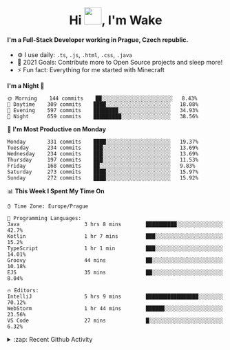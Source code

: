 <h1 align="center">Hi <img src="https://raw.githubusercontent.com/MrWakeCZ/MrWakeCZ/master/Hi.gif" width="40px" />, I'm Wake</h1>

#### I'm a Full-Stack Developer working in Prague, Czech republic.
- ⚙️ I use daily: `.ts`, `.js`, `.html`, `.css`, `.java`
- 🥅 2021 Goals: Contribute more to Open Source projects and sleep more!
- ⚡ Fun fact: Everything for me started with Minecraft

<!--START_SECTION:waka-->
**I'm a Night 🦉** 

```text
🌞 Morning    144 commits    ██░░░░░░░░░░░░░░░░░░░░░░░   8.43% 
🌆 Daytime    309 commits    ████░░░░░░░░░░░░░░░░░░░░░   18.08% 
🌃 Evening    597 commits    ████████░░░░░░░░░░░░░░░░░   34.93% 
🌙 Night      659 commits    █████████░░░░░░░░░░░░░░░░   38.56%

```
📅 **I'm Most Productive on Monday** 

```text
Monday       331 commits    ████░░░░░░░░░░░░░░░░░░░░░   19.37% 
Tuesday      234 commits    ███░░░░░░░░░░░░░░░░░░░░░░   13.69% 
Wednesday    234 commits    ███░░░░░░░░░░░░░░░░░░░░░░   13.69% 
Thursday     197 commits    ███░░░░░░░░░░░░░░░░░░░░░░   11.53% 
Friday       168 commits    ██░░░░░░░░░░░░░░░░░░░░░░░   9.83% 
Saturday     273 commits    ████░░░░░░░░░░░░░░░░░░░░░   15.97% 
Sunday       272 commits    ████░░░░░░░░░░░░░░░░░░░░░   15.92%

```


📊 **This Week I Spent My Time On** 

```text
⌚︎ Time Zone: Europe/Prague

💬 Programming Languages: 
Java                     3 hrs 8 mins        ██████████░░░░░░░░░░░░░░░   42.7% 
Kotlin                   1 hr 7 mins         ███░░░░░░░░░░░░░░░░░░░░░░   15.2% 
TypeScript               1 hr 1 min          ███░░░░░░░░░░░░░░░░░░░░░░   14.01% 
Groovy                   44 mins             ██░░░░░░░░░░░░░░░░░░░░░░░   10.18% 
EJS                      35 mins             ██░░░░░░░░░░░░░░░░░░░░░░░   8.04%

🔥 Editors: 
IntelliJ                 5 hrs 9 mins        █████████████████░░░░░░░░   70.12% 
WebStorm                 1 hr 44 mins        ██████░░░░░░░░░░░░░░░░░░░   23.56% 
VS Code                  27 mins             █░░░░░░░░░░░░░░░░░░░░░░░░   6.32%

```


<!--END_SECTION:waka-->

<details>
  <summary>:zap: Recent Github Activity</summary>

<!--START_SECTION:activity-->
1. 🎉 Merged PR [#11](https://github.com/craftmania-cz/craftapi/pull/11) in [craftmania-cz/craftapi](https://github.com/craftmania-cz/craftapi)
2. 🎉 Merged PR [#6](https://github.com/craftmania-cz/craftlobby/pull/6) in [craftmania-cz/craftlobby](https://github.com/craftmania-cz/craftlobby)
3. 🎉 Merged PR [#89](https://github.com/waked-cz/corgi/pull/89) in [waked-cz/corgi](https://github.com/waked-cz/corgi)
4. 🎉 Merged PR [#2](https://github.com/craftmania-cz/craftcore/pull/2) in [craftmania-cz/craftcore](https://github.com/craftmania-cz/craftcore)
5. 🎉 Merged PR [#7](https://github.com/craftmania-cz/craftlobby/pull/7) in [craftmania-cz/craftlobby](https://github.com/craftmania-cz/craftlobby)
<!--END_SECTION:activity-->

</details>

